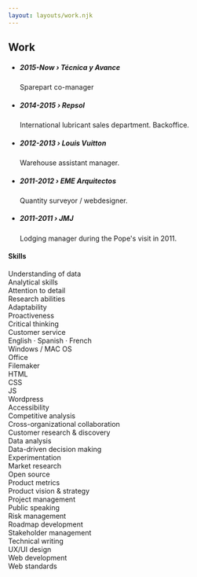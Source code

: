 ```yaml
---
layout: layouts/work.njk
---
```


## Work

<ul>
<li><h5>2015-Now › Técnica y Avance</h5>
<p>Sparepart co-manager</p></li>
	<li><h5>2014-2015 › Repsol</h5>
<p>International lubricant sales department. Backoffice.</p></li>
	<li><h5>2012-2013 › Louis Vuitton</h5>
<p>Warehouse assistant manager.</p></li>
	<li><h5>2011-2012 › EME Arquitectos</h5>
<p>Quantity surveyor / webdesigner.</p></li>
	<li><h5>2011-2011 › JMJ</h5>
<p>Lodging manager during the Pope's visit in 2011.</p>
</li>
</ul>

#### Skills

Understanding of data   
Analytical skills   
Attention to detail   
Research abilities   
Adaptability   
Proactiveness   
Critical thinking   
Customer service   
English · Spanish · French   
Windows / MAC OS   
Office   
Filemaker   
HTML   
CSS   
JS   
Wordpress   
Accessibility   
Competitive analysis   
Cross-organizational collaboration   
Customer research & discovery   
Data analysis   
Data-driven decision making   
Experimentation   
Market research   
Open source   
Product metrics   
Product vision & strategy   
Project management   
Public speaking   
Risk management   
Roadmap development   
Stakeholder management   
Technical writing   
UX/UI design   
Web development   
Web standards   